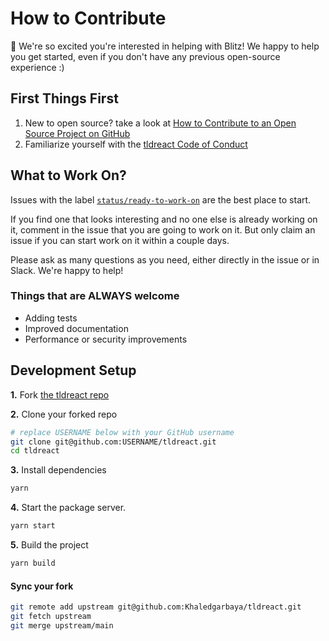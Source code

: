 # How to Contribute

👋 We're so excited you're interested in helping with Blitz! We happy to help you get started, even if you don't have any previous open-source experience :)

## First Things First

1. New to open source? take a look at [How to Contribute to an Open Source Project on GitHub](https://egghead.io/courses/how-to-contribute-to-an-open-source-project-on-github)
2. Familiarize yourself with the [tldreact Code of Conduct](/code-of-conduct.md)

## What to Work On?

Issues with the label [`status/ready-to-work-on`](https://github.com/Khaledgarbaya/tldreact/labels/status%2Fready-to-work-on) are the best place to start.

If you find one that looks interesting and no one else is already working on it, comment in the issue that you are going to work on it. But only claim an issue if you can start work on it within a couple days.

Please ask as many questions as you need, either directly in the issue or in Slack. We're happy to help!

### Things that are ALWAYS welcome

- Adding tests
- Improved documentation
- Performance or security improvements

## Development Setup
**1.** Fork [the tldreact repo](https://github.com/Khaledgarbaya/tldreact)

**2.** Clone your forked repo

```sh
# replace USERNAME below with your GitHub username
git clone git@github.com:USERNAME/tldreact.git
cd tldreact
```

**3.** Install dependencies

```sh
yarn
```

**4.** Start the package server. 

```sh
yarn start
```

**5.** Build the project

```sh
yarn build
```

#### Sync your fork

```sh
git remote add upstream git@github.com:Khaledgarbaya/tldreact.git
git fetch upstream
git merge upstream/main
```
